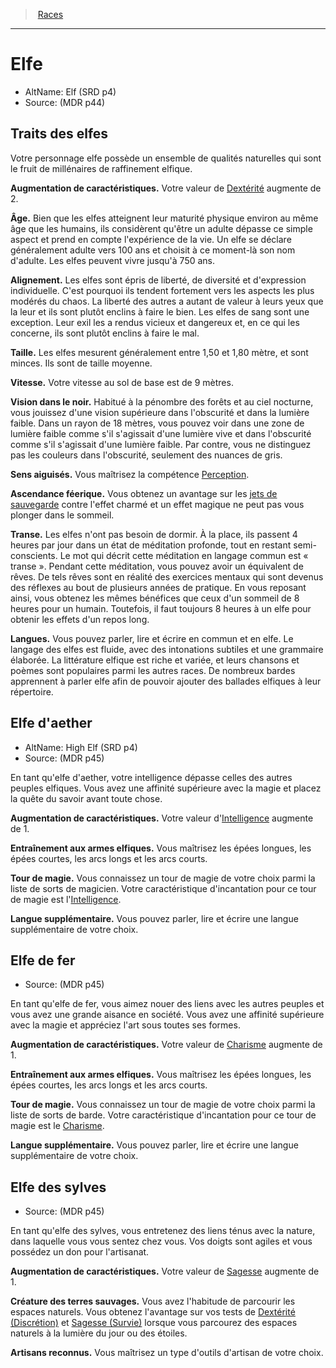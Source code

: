 
<!--RaceItem DexterityBonus="2"-->

> <!--ParentNameLink-->[Races](races_hd.md#)<!--/ParentNameLink-->

---

# <!--Name-->Elfe<!--/Name-->

- AltName: <!--AltName-->Elf (SRD p4)<!--/AltName-->
- Source: <!--Source-->(MDR p44)<!--/Source-->

## Traits des elfes

<!--Description-->

Votre personnage elfe possède un ensemble de qualités naturelles qui sont le fruit de millénaires de raffinement elfique.

<!--/Description-->

**Augmentation de caractéristiques.** <!--AbilityScoreIncrease-->Votre valeur de [Dextérité] augmente de 2.<!--/AbilityScoreIncrease-->

**Âge.** <!--Age-->Bien que les elfes atteignent leur maturité physique environ au même âge que les humains, ils considèrent qu'être un adulte dépasse ce simple aspect et prend en compte l'expérience de la vie. Un elfe se déclare généralement adulte vers 100 ans et choisit à ce moment-là son nom d'adulte. Les elfes peuvent vivre jusqu'à 750 ans.<!--/Age-->

**Alignement.** <!--Alignment-->Les elfes sont épris de liberté, de diversité et d'expression individuelle. C'est pourquoi ils tendent fortement vers les aspects les plus modérés du chaos. La liberté des autres a autant de valeur à leurs yeux que la leur et ils sont plutôt enclins à faire le bien. Les elfes de sang sont une exception. Leur exil les a rendus vicieux et dangereux et, en ce qui les concerne, ils sont plutôt enclins à faire le mal.<!--/Alignment-->

**Taille.** <!--Size-->Les elfes mesurent généralement entre 1,50 et 1,80 mètre, et sont minces. Ils sont de taille moyenne.<!--/Size-->

**Vitesse.** <!--Speed-->Votre vitesse au sol de base est de 9 mètres.<!--/Speed-->

**Vision dans le noir.** <!--Darkvision-->Habitué à la pénombre des forêts et au ciel nocturne, vous jouissez d'une vision supérieure dans l'obscurité et dans la lumière faible. Dans un rayon de 18 mètres, vous pouvez voir dans une zone de lumière faible comme s'il s'agissait d'une lumière vive et dans l'obscurité comme s'il s'agissait d'une lumière faible. Par contre, vous ne distinguez pas les couleurs dans l'obscurité, seulement des nuances de gris. <!--/Darkvision-->

**<!--SharpSenseKey-->Sens aiguisés<!--/SharpSenseKey-->.** <!--SharpSenseValue-->Vous maîtrisez la compétence [Perception].<!--/SharpSenseValue-->

**<!--FairyAncestryKey-->Ascendance féerique<!--/FairyAncestryKey-->.** <!--FairyAncestryValue-->Vous obtenez un avantage sur les [jets de sauvegarde] contre l'effet charmé et un effet magique ne peut pas vous plonger dans le sommeil.<!--/FairyAncestryValue-->

**<!--TranceKey-->Transe<!--/TranceKey-->.** <!--TranceValue-->Les elfes n'ont pas besoin de dormir. À la place, ils passent 4 heures par jour dans un état de méditation profonde, tout en restant semi-conscients. Le mot qui décrit cette méditation en langage commun est « transe ». Pendant cette méditation, vous pouvez avoir un équivalent de rêves. De tels rêves sont en réalité des exercices mentaux qui sont devenus des réflexes au bout de plusieurs années de pratique. En vous reposant ainsi, vous obtenez les mêmes bénéfices que ceux d'un sommeil de 8 heures pour un humain. Toutefois, il faut toujours 8 heures à un elfe pour obtenir les effets d'un repos long.<!--/TranceValue-->

**Langues.** <!--Languages-->Vous pouvez parler, lire et écrire en commun et en elfe. Le langage des elfes est fluide, avec des intonations subtiles et une grammaire élaborée. La littérature elfique est riche et variée, et leurs chansons et poèmes sont populaires parmi les autres races. De nombreux bardes apprennent à parler elfe afin de pouvoir ajouter des ballades elfiques à leur répertoire.<!--/Languages-->

<!--SubRaceItem IntelligenceBonus="1"-->

## <!--Name-->Elfe d'aether<!--/Name-->

- AltName: <!--AltName-->High Elf (SRD p4)<!--/AltName-->
- Source: <!--Source-->(MDR p45)<!--/Source-->

<!--Description-->

En tant qu'elfe d'aether, votre intelligence dépasse celles des autres peuples elfiques. Vous avez une affinité supérieure avec la magie et placez la quête du savoir avant toute chose.

<!--/Description-->

**Augmentation de caractéristiques.** <!--AbilityScoreIncrease-->Votre valeur d'[Intelligence] augmente de 1.<!--/AbilityScoreIncrease-->

**<!--TrainingInElvenWeaponsKey-->Entraînement aux armes elfiques<!--/TrainingInElvenWeaponsKey-->.** <!--TrainingInElvenWeaponsValue-->Vous maîtrisez les épées longues, les épées courtes, les arcs longs et les arcs courts.<!--/TrainingInElvenWeaponsValue-->

**<!--MagicTrickKey-->Tour de magie<!--/MagicTrickKey-->.** <!--MagicTrickValue-->Vous connaissez un tour de magie de votre choix parmi la liste de sorts de magicien. Votre caractéristique d'incantation pour ce tour de magie est l'[Intelligence].<!--/MagicTrickValue-->

**<!--AdditionalLanguageKey-->Langue supplémentaire<!--/AdditionalLanguageKey-->.** <!--AdditionalLanguageValue-->Vous pouvez parler, lire et écrire une langue supplémentaire de votre choix.<!--/AdditionalLanguageValue-->

<!--/SubRaceItem-->

<!--SubRaceItem CharismaBonus="1"-->

## <!--Name-->Elfe de fer<!--/Name-->

- Source: <!--Source-->(MDR p45)<!--/Source-->

<!--Description-->

En tant qu'elfe de fer, vous aimez nouer des liens avec les autres peuples et vous avez une grande aisance en société. Vous avez une affinité supérieure avec la magie et appréciez l'art sous toutes ses formes.

<!--/Description-->

**Augmentation de caractéristiques.** <!--AbilityScoreIncrease-->Votre valeur de [Charisme] augmente de 1.<!--/AbilityScoreIncrease-->

**<!--TrainingInElvenWeaponsKey-->Entraînement aux armes elfiques<!--/TrainingInElvenWeaponsKey-->.** <!--TrainingInElvenWeaponsValue-->Vous maîtrisez les épées longues, les épées courtes, les arcs longs et les arcs courts.<!--/TrainingInElvenWeaponsValue-->

**<!--MagicTrickKey-->Tour de magie<!--MagicTrickKey/-->.** <!--MagicTrickValue-->Vous connaissez un tour de magie de votre choix parmi la liste de sorts de barde. Votre caractéristique d'incantation pour ce tour de magie est le [Charisme].<!--/MagicTrickValue-->

**<!--AdditionalLanguageKey-->Langue supplémentaire<!--/AdditionalLanguageKey-->.** <!--AdditionalLanguageValue-->Vous pouvez parler, lire et écrire une langue supplémentaire de votre choix.<!--/AdditionalLanguageValue-->

<!--/SubRaceItem-->

<!--SubRaceItem WisdomBonus="1"-->

## <!--Name-->Elfe des sylves<!--/Name-->

- Source: <!--Source-->(MDR p45)<!--/Source-->

<!--Description-->

En tant qu'elfe des sylves, vous entretenez des liens ténus avec la nature, dans laquelle vous vous sentez chez vous. Vos doigts sont agiles et vous possédez un don pour l'artisanat.

<!--/Description-->

**Augmentation de caractéristiques.** <!--AbilityScoreIncrease-->Votre valeur de [Sagesse] augmente de 1.<!--/AbilityScoreIncrease-->

**<!--WildernessCreatureKey-->Créature des terres sauvages<!--/WildernessCreatureKey-->.** <!--WildernessCreatureValue-->Vous avez l'habitude de parcourir les espaces naturels. Vous obtenez l'avantage sur vos tests de [Dextérité (Discrétion)] et [Sagesse (Survie)] lorsque vous parcourez des espaces naturels à la lumière du jour ou des étoiles.<!--/WildernessCreatureValue-->

**<!--RecognizedCraftsmenKey-->Artisans reconnus<!--/RecognizedCraftsmenKey-->.** <!--RecognizedCraftsmenValue-->Vous maîtrisez un type d'outils d'artisan de votre choix.<!--/RecognizedCraftsmenValue-->

<!--/SubRaceItem-->

<!--/RaceItem-->

[Force]: abilities_strength_hd.md
[Dextérité]: abilities_dexterity_hd.md
[Constitution]: abilities_constitution_hd.md
[Intelligence]: abilities_intelligence_hd.md
[Sagesse]: abilities_wisdom_hd.md
[Charisme]: abilities_charisma_hd.md
[jet de sauvegarde]: abilities_hd.md#jets-de-sauvegarde
[jets de sauvegarde]: abilities_hd.md#jets-de-sauvegarde

[Discrétion]: abilities_dexterity_hd.md#discrétion
[Perception]: abilities_wisdom_hd.md#perception
[Survie]: abilities_wisdom_hd.md#survie

[Dextérité (Discrétion)]: abilities_dexterity_hd.md#discrétion
[Sagesse (Survie)]: abilities_wisdom_hd.md#survie




